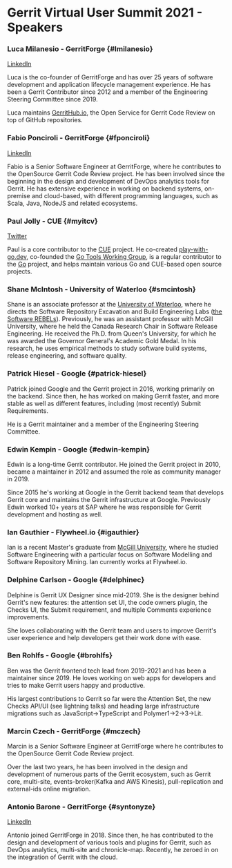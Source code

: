 # Gerrit Virtual User Summit 2021 - Speakers

### Luca Milanesio - GerritForge {#lmilanesio}

[LinkedIn](https://www.linkedin.com/in/lucamilanesio/)

Luca is the co-founder of GerritForge and has over 25 years of software
development and application lifecycle management experience.
He has been a Gerrit Contributor since 2012 and a member of the Engineering
Steering Committee since 2019.

Luca maintains [GerritHub.io](https://gerrithub.io), the Open Service
for Gerrit Code Review on top of GitHub repositories.

### Fabio Ponciroli - GerritForge {#fponciroli}

[LinkedIn](https://uk.linkedin.com/in/fponciroli/)

Fabio is a Senior Software Engineer at GerritForge, where he contributes to the
OpenSource Gerrit Code Review project.
He has been involved since the beginning in the design and development of DevOps
analytics tools for Gerrit.
He has extensive experience in working on backend systems, on-premise and
cloud-based, with different programming languages, such as Scala, Java, NodeJS
and related ecosystems.

### Paul Jolly - CUE {#myitcv}

[Twitter](https://twitter.com/_myitcv)

Paul is a core contributor to the [CUE](https://cuelang.org/) project. He
co-created [play-with-go.dev](https://play-with-go.dev), co-founded the [Go
Tools Working Group](https://github.com/golang/go/wiki/golang-tools), is a
regular contributor to the [Go](https://golang.org) project, and helps maintain
various Go and CUE-based open source projects.

### Shane McIntosh - University of Waterloo {#smcintosh}

Shane is an associate professor at the [University of Waterloo](https://cs.uwaterloo.ca/),
where he directs the Software Repository Excavation and Build Engineering Labs
([the Software REBELs](https://rebels.cs.uwaterloo.ca/)).
Previously, he was an assistant professor with McGill University, where he held
the Canada Research Chair in Software Release Engineering. He received the Ph.D.
from Queen's University, for which he was awarded the Governor General's Academic Gold Medal.
In his research, he uses empirical methods to study software build systems, release
engineering, and software quality.

### Patrick Hiesel - Google {#patrick-hiesel}

Patrick joined Google and the Gerrit project in 2016, working primarily on the backend.
Since then, he has worked on making Gerrit faster, and more stable as well as different
features, including (most recently) Submit Requirements.

He is a Gerrit maintainer and a member of the Engineering Steering Committee.

### Edwin Kempin - Google {#edwin-kempin}

Edwin is a long-time Gerrit contributor. He joined the Gerrit project in 2010,
became a maintainer in 2012 and assumed the role as community manager in 2019.

Since 2015 he's working at Google in the Gerrit backend team that develops
Gerrit core and maintains the Gerrit infrastructure at Google. Previously Edwin
worked 10+ years at SAP where he was responsible for Gerrit development and
hosting as well.

### Ian Gauthier - Flywheel.io {#igauthier}

Ian is a recent Master's graduate from [McGill University](https://www.mcgill.ca/),
where he studied Software Engineering with a particular focus on Software Modelling
and Software Repository Mining. Ian currently works at Flywheel.io.

### Delphine Carlson - Google {#delphinec}

Delphine is Gerrit UX Designer since mid-2019. 
She is the designer behind Gerrit's new features: the attention set UI, the code
owners plugin, the Checks UI, the Submit requirement, and multiple Comments
experience improvements.

She loves collaborating with the Gerrit team and users to improve Gerrit's user
experience and help developers get their work done with ease.

### Ben Rohlfs - Google {#brohlfs}

Ben was the Gerrit frontend tech lead from 2019-2021 and has been a maintainer since
2019. He loves working on web apps for developers and tries to make Gerrit users
happy and productive.

His largest contributions to Gerrit so far were the Attention Set, the new
Checks API/UI (see lightning talks) and heading large infrastructure migrations
such as JavaScript->TypeScript and Polymer1->2->3->Lit.

### Marcin Czech - GerritForge {#mczech}

Marcin is a Senior Software Engineer at GerritForge where he contributes to the
OpenSource Gerrit Code Review project.

Over the last two years, he has been involved in the design and development of
numerous parts of the Gerrit ecosystem, such as Gerrit core, multi-site,
events-broker(Kafka and AWS Kinesis), pull-replication and external-ids
online migration.

### Antonio Barone - GerritForge {#syntonyze}

[LinkedIn](https://uk.linkedin.com/in/anbarone/)

Antonio joined GerritForge in 2018. Since then, he has contributed to the design
and development of various tools and plugins for Gerrit, such as DevOps
analytics, multi-site and chronicle-map. Recently, he zeroed in on the
integration of Gerrit with the cloud.

